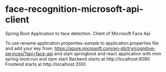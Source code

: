 # face-recognition-microsoft-api-client
Spring Boot Application to face detection. Client of Microsoft Face Api

To use rename application.properties-sample to application.properties file and add your key from:
https://azure.microsoft.com/en-gb/try/cognitive-services/?api=face-api
and start springboot  and react application with
 mvn spring-boot:run and npm start
Backend starts at http://localhost:8080
Frontend starts at http://localhost:3100

